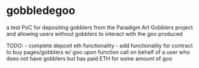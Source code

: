# gobbledegoo
a test PoC for depositing gobblers from the Paradigm Art Gobblers project and allowing users without gobblers to interact with the goo produced

TODO: - complete deposit eth functionality
      - add functionality for contract to buy pages/gobblers w/ goo upon function call on behalf of a user who does not have gobblers but           has paid ETH for some amount of goo
      

